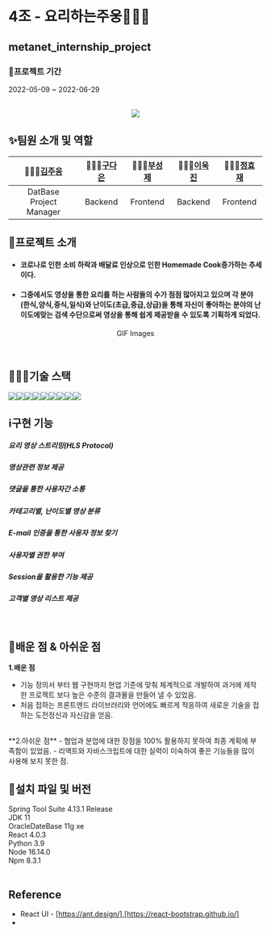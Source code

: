 # 4조 - 요리하는주웅👨🏻‍🍳<br>
## metanet_internship_project<br>
### 📆프로젝트 기간
2022-05-09 ~ 2022-06-29
<p align="center">
  <br>
  <img src="./images/common/logo-sample.jpeg">
  <br>
</p>

## ✨팀원 소개 및 역할
| 👨🏻‍🍳[김주웅](https://github.com/JuwoongKim) | 👩🏻‍🍳[구다은](https://github.com/koodaeun) |  👨🏻‍🍳[부성제](https://github.com/BuSeongJae)   |  👨🏻‍🍳[이욱진](https://github.com/ukjinlee66)   | 👨🏻‍🍳[정효재](https://github.com/JHJaVa1) |
| :--------: | :--------: | :------: | :-----: | :-----: |
|   DatBase<br>Project Manager    |   Backend  | Frontend | Backend | Frontend |

## 🌈프로젝트 소개
- <h4>코로나로 인한 소비 하락과 배달료 인상으로 인한 Homemade Cook증가하는 추세이다.</h4>
- <h4>그중에서도 영상을 통한 요리를 하는 사람들의 수가 점점 많아지고 있으며 각 분야 (한식,양식,중식,일식)와 난이도(초급,중급,상급)을 통해 자신이 좋아하는 분야의 난이도에맞는 검색 수단으로써 영상을 통해 쉽게 제공받을 수 있도록 기획하게 되었다.</h4>

<p align="center">
GIF Images
</p>

<br>

## 🧑🏼‍💻기술 스택<br>
<img src="https://img.shields.io/badge/JavaScript-F7DF1E?style=flat-square&logo=JavaScript&logoColor=white"/><img src="https://img.shields.io/badge/Java-007396?style=flat-square&logo=Java&logoColor=white"/><img src="https://img.shields.io/badge/React-61DAFB?style=flat-square&logo=React&logoColor=white"/><img src="https://img.shields.io/badge/OracleDB-F80000?style=flat-square&logo=Oracle&logoColor=white"/><img src="https://img.shields.io/badge/Spring Boot-6DB33F?style=flat-square&logo=Spring Boot&logoColor=white"/><img src="https://img.shields.io/badge/Python-3776AB?style=flat-square&logo=Python&logoColor=white"/><img src="https://img.shields.io/badge/Azure-0078D7?style=flat-square&logo=Azure DevOps&logoColor=white"/><img src="https://img.shields.io/badge/Kubernetes-326CE5?style=flat-square&logo=Kubernetes&logoColor=white"/><img src="https://img.shields.io/badge/Docker-2496ED?style=flat-square&logo=Docker&logoColor=white"/>
<br>

## ℹ️구현 기능

<h5>요리 영상 스트리밍(HLS Protocol)</h5>
<h5>영상관련 정보 제공</h5>
<h5>댓글을 통한 사용자간 소통</h5>
<h5>카테고리별, 난이도별 영상 분류</h5>
<h5>E-mail 인증을 통한 사용자 정보 찾기</h5>
<h5>사용자별 권한 부여</h5>
<h5>Session을 활용한 기능 제공</h5>
<h5>고객별 영상 리스트 제공</h5>

<br>

## 📖배운 점 & 아쉬운 점
**1.배운 점**
- 기능 정의서 부터 웹 구현까지 현업 기준에 맞춰 체계적으로 개발하여 과거에 제작한 프로젝트 보다 높은 수준의 결과물을 만들어 낼 수 있었음.
- 처음 접하는 프론트엔드 라이브러리와 언어에도 빠르게 적응하여 새로운 기술을 접하는 도전정신과 자신감을 얻음.
<br>
**2.아쉬운 점**
- 협업과 분업에 대한 장점을 100% 활용하지 못하여 최종 계획에 부족함이 있었음.
- 리액트와 자바스크립트에 대한 실력이 미숙하여 좋은 기능들을 많이 사용해 보지 못한 점.

## 📂설치 파일 및 버전
Spring Tool Suite 4.13.1 Release<br>
JDK 11<br>
OracleDateBase 11g xe<br>
React 4.0.3<br>
Python 3.9<br>
Node 16.14.0<br>
Npm 8.3.1<br>
<br>

## Reference
- React UI - [https://ant.design/],[https://react-bootstrap.github.io/]
- 
